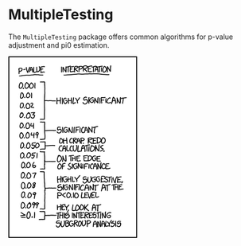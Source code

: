# MultipleTesting

The `MultipleTesting` package offers common algorithms for p-value adjustment and pi0 estimation.

![xkcd p-value guide](pvalues.png)
